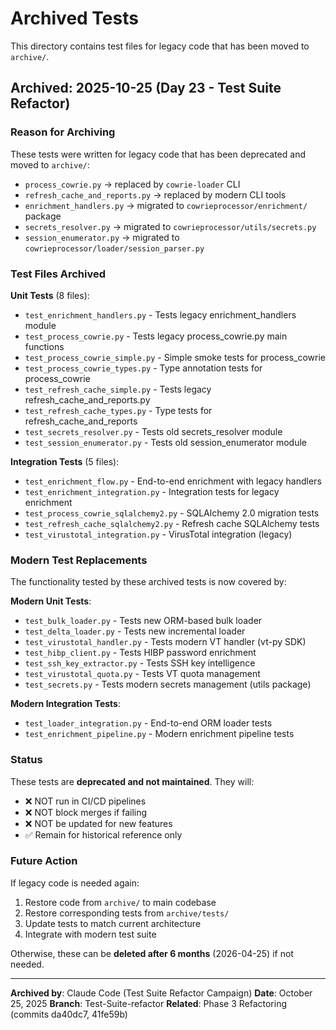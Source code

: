 # Archived Tests

This directory contains test files for legacy code that has been moved to `archive/`.

## Archived: 2025-10-25 (Day 23 - Test Suite Refactor)

### Reason for Archiving

These tests were written for legacy code that has been deprecated and moved to `archive/`:
- `process_cowrie.py` → replaced by `cowrie-loader` CLI
- `refresh_cache_and_reports.py` → replaced by modern CLI tools
- `enrichment_handlers.py` → migrated to `cowrieprocessor/enrichment/` package
- `secrets_resolver.py` → migrated to `cowrieprocessor/utils/secrets.py`
- `session_enumerator.py` → migrated to `cowrieprocessor/loader/session_parser.py`

### Test Files Archived

**Unit Tests** (8 files):
- `test_enrichment_handlers.py` - Tests legacy enrichment_handlers module
- `test_process_cowrie.py` - Tests legacy process_cowrie.py main functions
- `test_process_cowrie_simple.py` - Simple smoke tests for process_cowrie
- `test_process_cowrie_types.py` - Type annotation tests for process_cowrie
- `test_refresh_cache_simple.py` - Tests legacy refresh_cache_and_reports.py
- `test_refresh_cache_types.py` - Type tests for refresh_cache_and_reports
- `test_secrets_resolver.py` - Tests old secrets_resolver module
- `test_session_enumerator.py` - Tests old session_enumerator module

**Integration Tests** (5 files):
- `test_enrichment_flow.py` - End-to-end enrichment with legacy handlers
- `test_enrichment_integration.py` - Integration tests for legacy enrichment
- `test_process_cowrie_sqlalchemy2.py` - SQLAlchemy 2.0 migration tests
- `test_refresh_cache_sqlalchemy2.py` - Refresh cache SQLAlchemy tests
- `test_virustotal_integration.py` - VirusTotal integration (legacy)

### Modern Test Replacements

The functionality tested by these archived tests is now covered by:

**Modern Unit Tests**:
- `test_bulk_loader.py` - Tests new ORM-based bulk loader
- `test_delta_loader.py` - Tests new incremental loader
- `test_virustotal_handler.py` - Tests modern VT handler (vt-py SDK)
- `test_hibp_client.py` - Tests HIBP password enrichment
- `test_ssh_key_extractor.py` - Tests SSH key intelligence
- `test_virustotal_quota.py` - Tests VT quota management
- `test_secrets.py` - Tests modern secrets management (utils package)

**Modern Integration Tests**:
- `test_loader_integration.py` - End-to-end ORM loader tests
- `test_enrichment_pipeline.py` - Modern enrichment pipeline tests

### Status

These tests are **deprecated and not maintained**. They will:
- ❌ NOT run in CI/CD pipelines
- ❌ NOT block merges if failing
- ❌ NOT be updated for new features
- ✅ Remain for historical reference only

### Future Action

If legacy code is needed again:
1. Restore code from `archive/` to main codebase
2. Restore corresponding tests from `archive/tests/`
3. Update tests to match current architecture
4. Integrate with modern test suite

Otherwise, these can be **deleted after 6 months** (2026-04-25) if not needed.

---

**Archived by**: Claude Code (Test Suite Refactor Campaign)
**Date**: October 25, 2025
**Branch**: Test-Suite-refactor
**Related**: Phase 3 Refactoring (commits da40dc7, 41fe59b)

